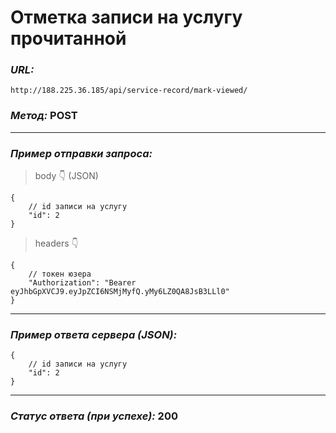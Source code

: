 # Отметка записи на услугу прочитанной

### _URL:_

```text
http://188.225.36.185/api/service-record/mark-viewed/
```

### _Метод:_ POST

<hr>

### _Пример отправки запроса:_

> body 👇 (JSON)

```json5
{
    // id записи на услугу
    "id": 2
}
```

> headers 👇

```json5
{
    // токен юзера
    "Authorization": "Bearer eyJhbGpXVCJ9.eyJpZCI6NSMjMyfQ.yMy6LZ0QA8JsB3LLl0"
}
```

<hr>

### _Пример ответа сервера (JSON):_

```json5
{
    // id записи на услугу
    "id": 2
}
```

<hr>

### _Статус ответа (при успехе):_ 200
